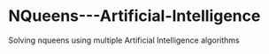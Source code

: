 # NQueens---Artificial-Intelligence
Solving nqueens using multiple Artificial Intelligence algorithms
